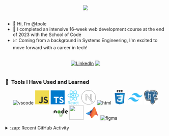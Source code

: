 <div id="header" align="center">
<img src="https://github.com/fpole/fpole/assets/137444215/482a79ae-a6db-4b9f-aaf0-e5f538a7279c"/>
</div>

</br>

- 👋 Hi, I’m @fpole
- 🌱 I completed an intensive 16-week web development course at the end of 2023 with the School of Code
- 📈 Coming from a background in Systems Engineering, I'm excited to move forward with a career in tech!

</br>
<div id="links" align="center">
<a href="https://www.linkedin.com/in/fred-pole-7b8a66105/"><img align="center" src="https://img.shields.io/badge/LinkedIn-0077B5?style=for-the-badge&logo=linkedin&logoColor=white)" alt="LinkedIn" /></a> 
<a href="https://www.codewars.com/users/fpole"><img align="center" src="https://www.codewars.com/users/fpole/badges/small" /></a>
</div>

</br>
<h3> 🚀 &nbsp;Tools I Have Used and Learned</h2>
<p align="center">
<img src="https://cdn.jsdelivr.net/gh/devicons/devicon/icons/vscode/vscode-original.svg" alt="vscode" width="45" height="45"/>
<img src="https://raw.githubusercontent.com/devicons/devicon/master/icons/javascript/javascript-original.svg" alt="javascript" width="45" height="45" />
<img src="https://raw.githubusercontent.com/devicons/devicon/1119b9f84c0290e0f0b38982099a2bd027a48bf1/icons/typescript/typescript-original.svg" alt="typescript" width="45" height="45" />
<img src="https://raw.githubusercontent.com/devicons/devicon/master/icons/react/react-original-wordmark.svg" alt="react" width="45" height="45" />
<img src="https://raw.githubusercontent.com/devicons/devicon/55609aa5bd817ff167afce0d965585c92040787a/icons/nextjs/nextjs-line.svg" alt="next" width="45" height="45" />
<img src="https://cdn.jsdelivr.net/gh/devicons/devicon/icons/html5/html5-original.svg" alt="html" width="45" height="45"/>
<img src="https://raw.githubusercontent.com/devicons/devicon/master/icons/css3/css3-original-wordmark.svg" alt="css3" width="45" height="45" />
<img src="https://raw.githubusercontent.com/devicons/devicon/55609aa5bd817ff167afce0d965585c92040787a/icons/tailwindcss/tailwindcss-plain.svg" alt="css3" width="45" height="45" />
<img src="https://raw.githubusercontent.com/devicons/devicon/55609aa5bd817ff167afce0d965585c92040787a/icons/postgresql/postgresql-original.svg" alt="postgresql" width="45" height="45" />
<img src="https://raw.githubusercontent.com/devicons/devicon/master/icons/nodejs/nodejs-original-wordmark.svg" alt="nodejs" width="45" height="45" />
<img src="https://cdn.jsdelivr.net/gh/devicons/devicon/icons/amazonwebservices/amazonwebservices-plain-wordmark.svg" width="45" height="45"/>   
<img src="https://raw.githubusercontent.com/devicons/devicon/1119b9f84c0290e0f0b38982099a2bd027a48bf1/icons/matlab/matlab-original.svg" alt="matlab" width="45" height="45"/>  
<img src="https://cdn.jsdelivr.net/gh/devicons/devicon/icons/figma/figma-original.svg" alt="figma" width="45" height="45"/>  
</p>


<details>
  <summary>:zap: Recent GitHub Activity</summary>
<!--START_SECTION:activity-->
1. 🎉 Merged PR [#11](https://github.com/HannahThor/github-flow-prac/pull/11) in [HannahThor/github-flow-prac](https://github.com/HannahThor/github-flow-prac)
2. 💪 Opened PR [#10](https://github.com/HannahThor/github-flow-prac/pull/10) in [HannahThor/github-flow-prac](https://github.com/HannahThor/github-flow-prac)
3. 🎉 Merged PR [#5](https://github.com/HannahThor/github-flow-prac/pull/5) in [HannahThor/github-flow-prac](https://github.com/HannahThor/github-flow-prac)
4. 💪 Opened PR [#6](https://github.com/HannahThor/github-flow-prac/pull/6) in [HannahThor/github-flow-prac](https://github.com/HannahThor/github-flow-prac)
5. 🎉 Merged PR [#2](https://github.com/HannahThor/github-flow-prac/pull/2) in [HannahThor/github-flow-prac](https://github.com/HannahThor/github-flow-prac)
<!--END_SECTION:activity-->
</details>


<!---
```yaml
// your text
```

Stats don't include SoC Repos :(
[![Top Langs](https://github-readme-stats-alpha-one-12.vercel.app/api/top-langs/?username=fpole&layout=compact)](https://github.com/fpole/github-readme-stats)

[![My GitHub stats](https://github-readme-stats.vercel.app/api?username=fpole)](https://github.com/fpole/github-readme-stats)


Spotify Now Playing - not working :(
<a href="https://spotify-readme-blush.vercel.app/now-playing?open">
    <img src="https://spotify-readme-blush.vercel.app/now-playing" width="256" height="64" alt="Now Playing">`
</a>

--->
